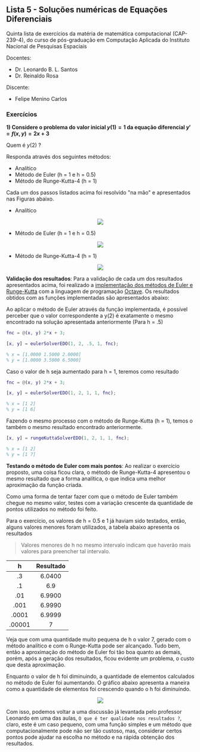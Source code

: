 ## Lista 5 - Soluções numéricas de Equações Diferenciais

Quinta lista de exercícios da matéria de matemática computacional (CAP-239-4), do curso de pós-graduação em Computação Aplicada do Instituto Nacional de Pesquisas Espaciais

Docentes:
- Dr. Leonardo B. L. Santos
- Dr. Reinaldo Rosa

Discente:
- Felipe Menino Carlos

### Exercícios

**1) Considere o problema do valor inicial $y(1) = 1$ da equação diferencial $y' = f(x, y) = 2x + 3$**

Quem é $y(2)$ ? 

Responda através dos seguintes métodos:

- Analítico
- Método de Euler (h = 1 e h = 0.5)
- Método de Runge-Kutta-4 (h = 1)

Cada um dos passos listados acima foi resolvido "na mão" e apresentados nas Figuras abaixo.

- Analítico

<div align="center">
    <img src="figuras/exe-1-1.jpg">
</div>

- Método de Euler (h = 1 e h = 0.5)

<div align="center">
    <img src="figuras/exe-1-2.jpg">
</div>

- Método de Runge-Kutta-4 (h = 1)

<div align="center">
    <img src="figuras/exe-1-3.jpg">
</div>

**Validação dos resultados**: Para a validação de cada um dos resultados apresentados acima, foi realizado a [implementação dos métodos de Euler e Runge-Kutta](https://github.com/M3nin0/matematica-computacional/blob/master/listas/lista_5/code.pdf) com a linguagem de programação [Octave](https://www.gnu.org/software/octave/). Os resultados obtidos com as funções implementadas são apresentados abaixo:

Ao aplicar o método de Euler através da função implementada, é possível perceber que o valor correspondente a y(2) é exatamente o mesmo encontrado na solução apresentada anteriormente (Para h = .5)

```matlab
fnc = @(x, y) 2*x + 3;

[x, y] = eulerSolverEDO(1, 2, .5, 1, fnc);

% x = [1.0000 1.5000 2.0000]
% y = [1.0000 3.5000 6.5000]
```

Caso o valor de h seja aumentado para h = 1, teremos como resultado

```matlab
fnc = @(x, y) 2*x + 3;

[x, y] = eulerSolverEDO(1, 2, 1, 1, fnc);

% x = [1 2]
% y = [1 6]
```

Fazendo o mesmo processo com o método de Runge-Kutta (h = 1), temos o também o mesmo resultado encontrado anteriormente.

```matlab
[x, y] = rungeKuttaSolverEDO(1, 2, 1, 1, fnc);

% x = [1 2]
% y = [1 7]
```

**Testando o método de Euler com mais pontos**: Ao realizar o exercício proposto, uma coisa ficou clara, o método de Runge-Kutta-4 apresentou o mesmo resultado que a forma analítica, o que indica uma melhor aproximação da função criada.

Como uma forma de tentar fazer com que o método de Euler também chegue no mesmo valor, testes com a variação crescente da quantidade de pontos utilizados no método foi feito.

Para o exercício, os valores de h = 0.5 e 1 já haviam sido testados, então, alguns valores menores foram utilizados, a tabela abaixo apresenta os resultados

> Valores menores de h no mesmo intervalo indicam que haverão mais valores para preencher tal intervalo.

|    h   | Resultado |
|:------:|:---------:|
|   .3   |   6.0400  |
|   .1   |    6.9    |
| .01    | 6.9900    |
| .001   | 6.9990    |
| .0001  | 6.9999    |
| .00001 | 7         |

Veja que com uma quantidade muito pequena de h o valor 7, gerado com o método analítico e com o Runge-Kutta pode ser alcançado. Tudo bem, então a aproximação do método de Euler foi tão boa quanto as demais, porém, após a geração dos resultados, ficou evidente um problema, o custo que desta aproximação.

Enquanto o valor de h foi diminuindo, a quantidade de elementos calculados no método de Euler foi aumentando. O gráfico abaixo apresenta a maneira como a quantidade de elementos foi crescendo quando o h foi diminuíndo.

<div align="center">
    <img src="figuras/qtd_elementos_euler.png">
</div>

Com isso, podemos voltar a uma discussão já levantada pelo professor Leonardo em uma das aulas, `O que é ter qualidade nos resultados ?`, claro, este é um caso pequeno, com uma função simples e um método que computacionalmente pode não ser tão custoso, mas, considerar certos pontos pode ajudar na escolha no método e na rápida obtenção dos resultados.
